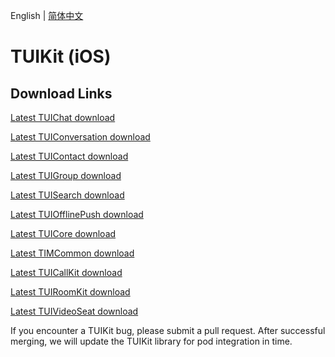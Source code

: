 English | [简体中文](./README_ZH.md)

# TUIKit (iOS)
## Download Links
[Latest TUIChat download](https://im.sdk.cloud.tencent.cn/download/tuikit/7.3.4358/ios/TUIChat.zip)

[Latest TUIConversation download](https://im.sdk.cloud.tencent.cn/download/tuikit/7.3.4358/ios/TUIConversation.zip)

[Latest TUIContact download](https://im.sdk.cloud.tencent.cn/download/tuikit/7.3.4358/ios/TUIContact.zip)

[Latest TUIGroup download](https://im.sdk.cloud.tencent.cn/download/tuikit/7.3.4358/ios/TUIGroup.zip)

[Latest TUISearch download](https://im.sdk.cloud.tencent.cn/download/tuikit/7.3.4358/ios/TUISearch.zip)

[Latest TUIOfflinePush download](https://im.sdk.cloud.tencent.cn/download/tuikit/7.3.4358/ios/TUIOfflinePush.zip)

[Latest TUICore download](https://im.sdk.cloud.tencent.cn/download/tuikit/7.3.4358/ios/TUICore.zip)

[Latest TIMCommon download](https://im.sdk.cloud.tencent.cn/download/tuikit/7.3.4358/ios/TIMCommon.zip)

[Latest TUICallKit download](https://im.sdk.cloud.tencent.cn/download/tuikit/7.3.4358/ios/TUICallKit.zip)

[Latest TUIRoomKit download](https://im.sdk.cloud.tencent.cn/download/tuikit/7.3.4358/ios/TUIRoomKit.zip)

[Latest TUIVideoSeat download](https://im.sdk.7.3.4358cloud.tencent.cn/download/tuikit/7.3.4358/ios/TUIVideoSeat.zip)

If you encounter a TUIKit bug, please submit a pull request. After successful merging, we will update the TUIKit library for pod integration in time.